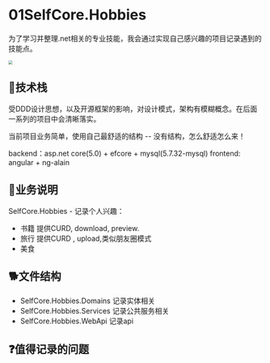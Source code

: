 # 01SelfCore.Hobbies
为了学习并整理.net相关的专业技能，我会通过实现自己感兴趣的项目记录遇到的技能点。

<img src="../01SelfCore.Hobbies/selftcore.png" style="zoom:50%;"/>

## 🐏技术栈

受DDD设计思想，以及开源框架的影响，对设计模式，架构有模糊概念。在后面一系列的项目中会清晰落实。

当前项目业务简单，使用自己最舒适的结构 -- 没有结构，怎么舒适怎么来！

backend：asp.net core(5.0) + efcore + mysql(5.7.32-mysql) 
frontend: angular + ng-alain

## 🦆业务说明

SelfCore.Hobbies - 记录个人兴趣：
  - 书籍
    提供CURD, download, preview.
  - 旅行
    提供CURD , upload,类似朋友圈模式
  - 美食

## 🐕文件结构
 - SelfCore.Hobbies.Domains  记录实体相关
 - SelfCore.Hobbies.Services  记录公共服务相关
 - SelfCore.Hobbies.WebApi 记录api

## ❓值得记录的问题


